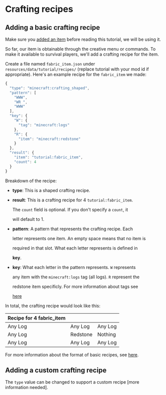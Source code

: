 # Crafting recipes

## Adding a basic crafting recipe

Make sure you [added an item](https://github.com/natanfudge/fabric-docs/tree/fb92e6ab23f58adab5aea8a405e821d5669beb39/docs/Modding%20Tutorials/Modding%20Tutorials/Items/item.md) before reading this tutorial, we will be using it.

So far, our item is obtainable through the creative menu or commands. To make it available to survival players, we'll add a crafting recipe for the item.

Create a file named `fabric_item.json` under `resources/data/tutorial/recipes/` \(replace tutorial with your mod id if appropriate\). Here's an example recipe for the `fabric_item` we made:

```javascript
{
  "type": "minecraft:crafting_shaped",
  "pattern": [
    "WWW",
    "WR ",
    "WWW"
  ],
  "key": {
    "W": {
      "tag": "minecraft:logs"
    },
    "R": {
      "item": "minecraft:redstone"
    }
  },
  "result": {
    "item": "tutorial:fabric_item",
    "count": 4
  }
}
```

Breakdown of the recipe:

* **type**: This is a shaped crafting recipe.
* **result**: This is a crafting recipe for 4 `tutorial:fabric_item`.

  The `count` field is optional. If you don't specify a `count`, it

  will default to 1.

* **pattern**: A pattern that represents the crafting recipe. Each

  letter represents one item. An empty space means that no item is

  required in that slot. What each letter represents is defined in

  **key**.

* **key**: What each letter in the pattern represents. `W` represents

  any item with the `minecraft:logs` tag \(all logs\). `R` represent the

  redstone item specificly. For more information about tags see

  [here](https://minecraft.gamepedia.com/Tag)

In total, the crafting recipe would look like this:

| Recipe for 4 fabric\_item |  |  |
| :--- | :--- | :--- |
| Any Log | Any Log | Any Log |
| Any Log | Redstone | Nothing |
| Any Log | Any Log | Any Log |

For more information about the format of basic recipes, see [here](https://minecraft.gamepedia.com/Recipe).

## Adding a custom crafting recipe

The `type` value can be changed to support a custom recipe \[more information needed\].

